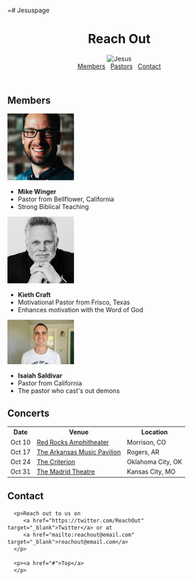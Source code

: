 =# Jesuspage
<!DOCTYPE html>
<html lang="en">
<head>
   <meta charset="UTF-8">
   <meta name="viewport" content="width=device-width, initial-scale=1">
   <title>The Good News</title>
   <link rel="stylesheet" href="styles.css">
</head>
<body>
   <header>
      <h1>Reach Out</h1>
      <img src=Jesus.avif
         alt="Jesus" class="center">
      <div class="nav">
         <a href="#members">Members</a> &nbsp;
         <a href="#concerts">Pastors</a> &nbsp;
         <a href="#contact">Contact</a>
      </div>
   </header>

   <section id="members">
      <h2>Members</h2>
      <div class="jesus-member">
         <img src= "mikewinger.jpeg" width="150" 
            alt="Pastor">
         <ul>
            <li><strong>Mike Winger</strong></li>
            <li>Pastor from Bellflower, California</li>
            <li>Strong Biblical Teaching</li>
         </ul>
      </div>
      <div class="jesus-member">
         <img src="keithcraft.jpeg" width="150" 
            alt="Pastor">
         <ul>
            <li><strong>Kieth Craft</strong></li>
            <li>Motivational Pastor from Frisco, Texas</li>
            <li>Enhances motivation with the Word of God</li>
         </ul>
      </div>
      <div class="jesus-member">
         <img src="isaiahsaldivar.jpeg" width="150" 
            alt="Pastor">
         <ul>
            <li><strong>Isaiah Saldivar</strong></li>
            <li>Pastor from California</li>
            <li>The pastor who cast's out demons</li>
         </ul>
      </div>
   </section>

   <section id="concerts">
      <h2>Concerts</h2>
      <table>
         <tr>
            <th>Date</th>
            <th>Venue</th>
            <th>Location</th>
         </tr>
         <tr>
            <td>Oct 10</td>
            <td><a target="_blank" href="https://goo.gl/maps/gjoYjzuAuwr">Red Rocks Amphitheater</a></td>
            <td>Morrison, CO</td>
         </tr>
         <tr>
            <td>Oct 17</td>
            <td><a target="_blank" href="https://goo.gl/maps/t8jHotrMHXR2">The Arkansas Music Pavilion</a></td>
            <td>Rogers, AR</td>
         </tr>
         <tr>
            <td>Oct 24</td>
            <td><a target="_blank" href="https://goo.gl/maps/Svm8GARQJAJ2">The Criterion</a></td>
            <td>Oklahoma City, OK</td>
         </tr>
         <tr>
            <td>Oct 31</td>
            <td><a target="_blank" href="https://goo.gl/maps/VkrEo1Hiwot">The Madrid Theatre</a></td>
            <td>Kansas City, MO</td>
         </tr>
      </table>
   </section>

   <section id="contact">
      <h2>Contact</h2>

      <p>Reach out to us on
         <a href="https://twitter.com/ReachOut" target="_blank">Twitter</a> or at
         <a href="mailto:reachout@email.com" target="_blank">reachout@email.com</a>
      </p>

      <p><a href="#">Top</a>
      </p>
   </section>
</body>
</html>
